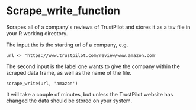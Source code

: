 # Scrape_write_function

Scrapes all of a company's reviews of TrustPilot and stores it as a tsv file in your R working directory.

The input the is the starting url of a company, e.g.
```
url <- 'https://www.trustpilot.com/review/www.amazon.com'
```

The second input is the label one wants to give the company within the scraped data frame, as well as the name of the file.

```
scrape_write(url, 'amazon')
```

It will take a couple of minutes, but unless the TrustPilot website has changed the data should be stored on your system.
